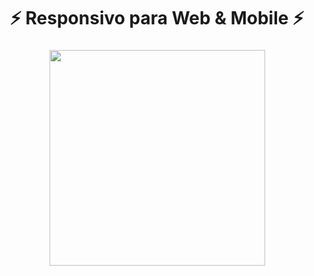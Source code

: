 <h1 align="center">⚡ Responsivo para Web & Mobile ⚡</h1>

###

<div align="center">
  <img height="345" src="https://i.imgur.com/MPi5Rav.png"  />
</div>

###
